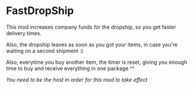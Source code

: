 # FastDropShip

This mod increases company funds for the dropship, so you get faster delivery times.

Also, the dropship leaves as soon as you got your items, in case you're waiting on a second shipment :)

Also, everytime you buy another item, the timer is reset, giving you enough time to buy and receive everything in one
package ^^

*You need to be the host in order for this mod to take effect*
